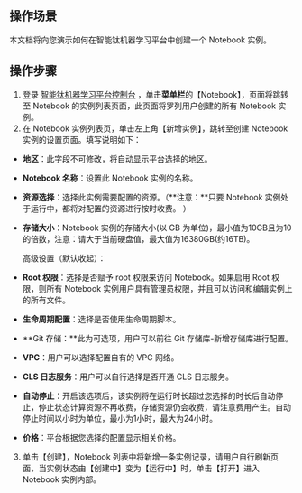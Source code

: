 ## 操作场景
本文档将向您演示如何在智能钛机器学习平台中创建一个 Notebook 实例。

## 操作步骤
1. 登录 [智能钛机器学习平台控制台](https://console.cloud.tencent.com/tione) ，单击**菜单栏**的【Notebook】，页面将跳转至 Notebook 的实例列表页面，此页面将罗列用户创建的所有 Notebook 实例。
2. 在 Notebook 实例列表页，单击左上角【新增实例】，跳转至创建 Notebook 实例的设置页面。填写说明如下：

  - **地区**：此字段不可修改，将自动显示平台选择的地区。

  - **Notebook 名称**：设置此 Notebook 实例的名称。

  - **资源选择**：选择此实例需要配置的资源。（**注意：**只要 Notebook 实例处于运行中，都将对配置的资源进行按时收费。 ）

  - **存储大小**：Notebook 实例的存储大小(以 GB 为单位)，最小值为10GB且为10的倍数，注意：请大于当前硬盘值，最大值为16380GB(约16TB)。

    高级设置（默认收起）：

  - **Root 权限**：选择是否赋予 root 权限来访问 Notebook。如果启用 Root 权限，则所有 Notebook 实例用户具有管理员权限，并且可以访问和编辑实例上的所有文件。

  - **生命周期配置**：选择是否使用生命周期脚本。

  - **Git 存储：**此为可选项，用户可以前往 Git 存储库-新增存储库进行配置。

  - **VPC**：用户可以选择配置自有的 VPC 网络。

  - **CLS 日志服务**：用户可以自行选择是否开通 CLS 日志服务。

  - **自动停止**：开启该选项后，该实例将在运行时长超过您选择的时长后自动停止，停止状态计算资源不再收费，存储资源仍会收费，请注意费用产生。自动停止时间以小时为单位，最小为1小时，最大为24小时。

  - **价格**：平台根据您选择的配置显示相关价格。

3. 单击【创建】，Notebook 列表中将新增一条实例记录，请用户自行刷新页面，当实例状态由【创建中】变为【运行中】时，单击【打开】进入 Notebook 实例内部。

   
